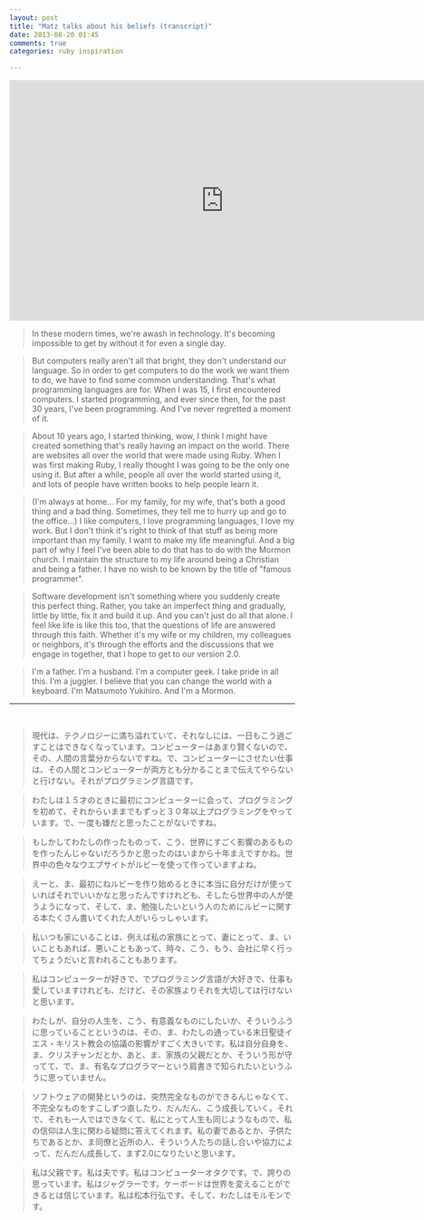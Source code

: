 ```yaml
---
layout: post
title: "Matz talks about his beliefs (transcript)"
date: 2013-08-20 01:45
comments: true
categories: ruby inspiration

---
```


<iframe width="755" height="425" src="http://www.youtube.com/embed/bkh0gPf4Noc?rel=0" frameborder="0" allowfullscreen></iframe>

> In these modern times, we're awash in technology. It's becoming impossible to get by without it for even a single day. 

<!--more-->

> But computers really aren't all that bright, they don't understand our language. So in order to get computers to do the work we want them to do, we have to find some common understanding. That's what programming languages are for. When I was 15, I first encountered computers. I started programming, and ever since then, for the past 30 years, I've been programming. And I've never regretted a moment of it.

> About 10 years ago, I started thinking, wow, I think I might have created something that's really having an impact on the world. There are websites all over the world that were made using Ruby. When I was first making Ruby, I really thought I was going to be the only one using it. But after a while, people all over the world started using it, and lots of people have written books to help people learn it. 

> (I'm always at home... For my family, for my wife, that's both a good thing and a bad thing. Sometimes, they tell me to hurry up and go to the office...) I like computers, I love programming languages, I love my work. But I don't think it's right to think of that stuff as being more important than my family. I want to make my life meaningful. And a big part of why I feel I've been able to do that has to do with the Mormon church. I maintain the structure to my life around being a Christian and being a father. I have no wish to be known by the title of "famous programmer".

> Software development isn't something where you suddenly create this perfect thing. Rather, you take an imperfect thing and gradually, little by little, fix it and build it up. And you can't just do all that alone. I feel like life is like this too, that the questions of life are answered through this faith. Whether it's my wife or my children, my colleagues or neighbors, it's through the efforts and the discussions that we engage in together, that I hope to get to our version 2.0.

> I'm a father. I'm a husband. I'm a computer geek. I take pride in all this. I'm a juggler. I believe that you can change the world with a keyboard. I'm Matsumoto Yukihiro. And I'm a Mormon.

---
<br/>

> 現代は、テクノロジーに満ち溢れていて、それなしには、一日もこう過ごすことはできなくなっています。コンピューターはあまり賢くないので、その、人間の言葉分からないですね。で、コンピューターにさせたい仕事は、その人間とコンピューターが両方とも分かることまで伝えてやらないと行けない。それがプログラミング言語です。

> わたしは１５才のときに最初にコンピューターに会って、プログラミングを初めて、それからいままでもずっと３０年以上プログラミングをやっています。で、一度も嫌だと思ったことがないですね。

> もしかしてわたしの作ったものって、こう、世界にすごく影響のあるものを作ったんじゃないだろうかと思ったのはいまから十年まえですかね。世界中の色々なウエブサイトがルビーを使って作っていますよね。

> えーと、ま、最初にねルビーを作り始めるときに本当に自分だけが使っていればそれでいいかなと思ったんですけれども、そしたら世界中の人が使うようになって、そして、ま、勉強したいという人のためにルビーに関する本たくさん書いてくれた人がいらっしゃいます。

> 私いつも家にいることは、例えば私の家族にとって、妻にとって、ま、いいこともあれば、悪いこともあって、時々、こう、もう、会社に早く行ってちょうだいと言われることもあります。

> 私はコンピューターが好きで、でプログラミング言語が大好きで、仕事も愛していますけれども、だけど、その家族よりそれを大切しては行けないと思います。

> わたしが、自分の人生を、こう、有意義なものにしたいか、そういうふうに思っていることというのは、その、ま、わたしの通っている末日聖徒イエス・キリスト教会の協議の影響がすごく大きいです。私は自分自身を、ま、クリスチャンだとか、あと、ま、家族の父親だとか、そういう形が守ってて、で、ま、有名なプログラマーという肩書きで知られたいというふうに思っていません。

> ソフトウェアの開発というのは、突然完全なものができるんじゃなくて、不完全なものをすこしずつ直したり、だんだん、こう成長していく。それで、それも一人ではできなくて、私にとって人生も同じようなもので、私の信仰は人生に関わる疑問に答えてくれます。私の妻であるとか、子供たちであるとか、ま同僚と近所の人、そういう人たちの話し合いや協力によって、だんだん成長して、まず2.0になりたいと思います。

> 私は父親です。私は夫です。私はコンピューターオタクです。で、誇りの思っています。私はジャグラーです。ケーボードは世界を変えることができるとは信じています。私は松本行弘です。そして、わたしはモルモンです。
